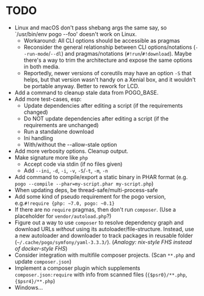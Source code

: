 # TODO

* Linux and macOS don't pass shebang args the same say, so `/usr/bin/env pogo --foo' doesn't work on Linux.
    * Workaround: All CLI options should be accessible as pragmas
    * Reconsider the general relationship  between CLI options/notations (`--run-mode`/`--dl`) and pragmas/notations (`#!run`/`#!download`). Maybe there's a way to trim the architecture and expose the same options in both media.
    * Reportedly, newer versions of coreutils may have an option `-S` that helps, but that version wasn't handy on a Xenial box, and it wouldn't be portable anyway. Better to rework for LCD.
* Add a command to cleanup stale data from POGO_BASE.
* Add more test-cases, esp:
    * Update dependencies after editing a script (if the requirements changed)
    * Do NOT update dependencies after editing a script (if the requirements are unchanged)
    * Run a standalone download
    * Ini handling
    * With/without the --allow-stale option
* Add more verbosity options. Cleanup output.
* Make signature more like `php`
    * Accept code via stdin (if no files given)
    * Add `--ini`, `-d`, `-i`, `-v`, `-S`/`-t`, `-m`, `-n`
* Add command to compile/export a static binary in PHAR format (e.g. `pogo --compile --phar=my-script.phar my-script.php`)
* When updating deps, be thread-safe/multi-process-safe
* Add some kind of pseudo requirement for the pogo version, e.g.`#!require {php: ~7.0, pogo: ~0.1}`
* If there are no `require` pragmas, then don't run `composer`. (Use a placeholder for `vendor/autoload.php`?)
* Figure out a way to use `composer` to resolve dependency graph and download URLs *without* using its autoloader/file-structure. Instead, use a new autoloader and downloader to track packages in reusable folder (`~/.cache/pogo/symfony/yaml-3.3.3/`). (*Analogy: nix-style FHS instead of docker-style FHS*)
* Consider integration with multifile composer projects. (Scan `**.php` and update `composer.json`)
* Implement a composer plugin which supplements `composer.json:require` with info from scanned files (`{$psr0}/**.php`, `{$psr4}/**.php`)
* Windows...
